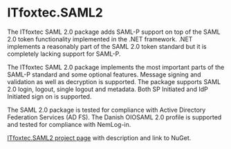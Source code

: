ITfoxtec.SAML2
==============
The ITfoxtec SAML 2.0 package adds SAML-P support on top of the SAML 2.0 token functionality implemented in the .NET framework. .NET implements a reasonably part of the SAML 2.0 token standard but it is completely lacking support for SAML-P. 

The ITfoxtec SAML 2.0 package implements the most important parts of the SAML-P standard and some optional features. Message signing and validation as well as decryption is supported. The package supports SAML 2.0 login, logout, single logout and metadata. Both SP Initiated and IdP Initiated sign on is supported. 

The SAML 2.0 package is tested for compliance with Active Directory Federation Services (AD FS). 
The Danish OIOSAML 2.0 profile is supported and tested for compliance with NemLog-in. 

<a href="http://itfoxtec.com/Saml2">ITfoxtec.SAML2 project page</a> with description and link to NuGet.
